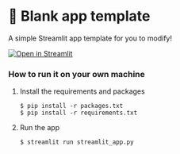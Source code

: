 
# 🎈 Blank app template

A simple Streamlit app template for you to modify!

[![Open in Streamlit](https://static.streamlit.io/badges/streamlit_badge_black_white.svg)](https://blank-app-template.streamlit.app/)

### How to run it on your own machine

1. Install the requirements and packages

   ```
   $ pip install -r packages.txt
   $ pip install -r requirements.txt
   ```

2. Run the app

   ```
   $ streamlit run streamlit_app.py
   ```

